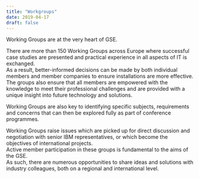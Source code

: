 ```yaml
---
title: "Workgroups"
date: 2019-04-17
draft: false
---
```


Working Groups are at the very heart of GSE.  

There are more than 150 Working Groups across Europe
where successful case studies are presented and
practical experience in all aspects of IT is exchanged.  
As a result, better-informed decisions can be made
by both individual members and member companies
to ensure installations are more effective.  
The groups also ensure that all members are empowered
with the knowledge to meet their professional challenges
and are provided with a unique insight into future technology and solutions.  

Working Groups are also key to identifying specific subjects,
requirements and concerns that can then be explored fully as part of conference programmes.  

Working Groups raise issues which are picked up for direct discussion
and negotiation with senior IBM representatives, or which become the objectives of international projects.  
Active member participation in these groups is fundamental to the aims of the GSE.  
As such, there are numerous opportunities to share ideas and solutions with industry colleagues,
both on a regional and international level.  

